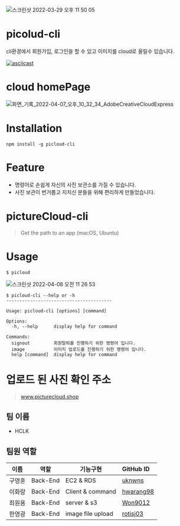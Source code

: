 ![스크린샷 2022-03-29 오후 11 50 05](https://user-images.githubusercontent.com/84739055/161801114-4432bda2-3cc6-4bf5-ac4c-92ad1495bf7e.png)

# picolud-cli
cli환경에서 회원가입, 로그인을 할 수 있고 이미지를 cloud로 올릴수 있습니다.

[![asciicast](https://asciinema.org/a/59xLZobIb0jCf1wI0EHlYi3Z9.svg)](https://asciinema.org/a/59xLZobIb0jCf1wI0EHlYi3Z9)

# cloud homePage
![화면_기록_2022-04-07_오후_10_32_34_AdobeCreativeCloudExpress](https://user-images.githubusercontent.com/84739055/162211509-b964482d-c76d-4967-9753-da2d6e004b4c.gif)

# Installation
``` 
npm install -g picloud-cli 
```

# Feature
 - 명령어로 손쉽게 자신의 사진 보관소를 가질 수 있습니다.
 - 사진 보관이 번거롭고 지치신 분들을 위해 편리하게 만들었습니다.


# pictureCloud-cli
> Get the path to an app (macOS, Ubuntu)

# Usage
```
$ picloud 
````
![스크린샷 2022-04-08 오전 11 26 53](https://user-images.githubusercontent.com/84739055/162351153-e8447fa6-efe1-479d-b5a4-74e1d7bbf14f.png)

```
$ picloud-cli --help or -h
----------------------------------------

Usage: picloud-cli [options] [command]

Options:
  -h, --help      display help for command

Commands:
  signout         회원탈퇴를 진행하기 위한 명령어 입니다.
  image           이미지 업로드를 진행하기 위한 명령어 입니다.
  help [command]  display help for command
```




# 업로드 된 사진 확인 주소
> www.picturecloud.shop



## 팀 이름
- HCLK

## 팀원 역할

| 이름         | 역할      |기능구현 | GitHub ID    |
| ------------ | ----------|---------- | :--- |
| 구영훈 | Back-End |EC2 & RDS|[uknwns](https://github.com/uknwns) |
| 이화랑 | Back-End |Client & command|[hwarang98](https://github.com/hwarang98) |
| 최원용 | Back-End |server & s3 |[Won9012](https://github.com/Won9012) |
| 한영광 | Back-End |image file upload |[rotisj03](https://github.com/rotisj03) |
